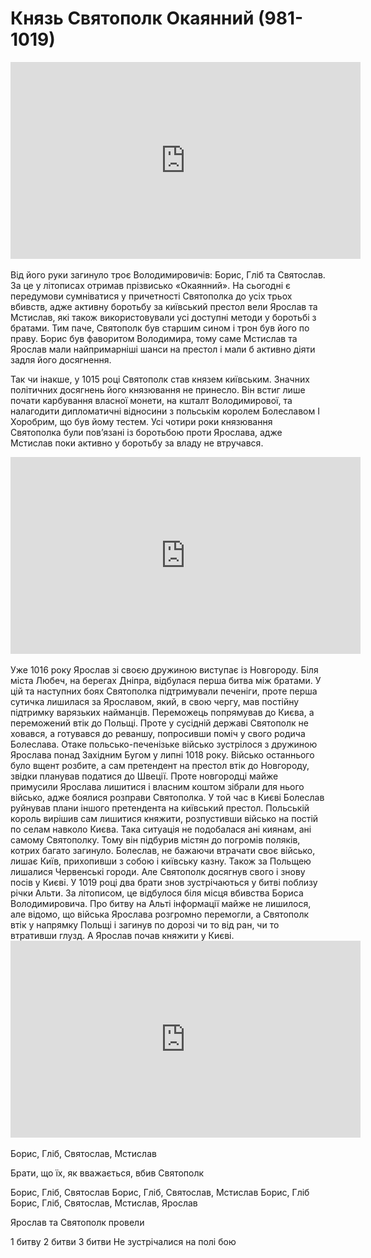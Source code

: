 # Князь Святополк Окаянний (981-1019)

<div class="fluidMedia">
<iframe align="center" width="560" height="315" src="https://www.youtube.com/embed/5ojw2PXH6W8" frameborder="0" allowfullscreen></iframe>
</div>
<div class="popup">
</div>
<div class="space">
</div>

<br>
Від його руки загинуло троє Володимировичів: Борис, Гліб та Святослав.
За це у літописах отримав прізвисько «Окаянний». На сьогодні є
передумови сумніватися у причетності Святополка до усіх трьох вбивств,
адже активну боротьбу за київський престол вели Ярослав та Мстислав, які
також використовували усі доступні методи у боротьбі з братами. Тим
паче, Святополк був старшим сином і трон був його по праву. Борис був
фаворитом Володимира, тому саме Мстислав та Ярослав мали найпримарніші
шанси на престол і мали б активно діяти задля його досягнення.


Так чи інакше, у 1015 році Святополк став князем київським. Значних
політичних досягнень його князювання не принесло. Він встиг лише почати
карбування власної монети, на кшталт Володимирової, та налагодити
дипломатичні відносини з польськім королем Болеславом І Хоробрим, що був
йому тестем. Усі чотири роки князювання Святополка були пов’язані із
боротьбою проти Ярослава, адже Мстислав поки активно у боротьбу за владу
не втручався.

<div class="fluidMedia">
<iframe align="center" width="560" height="315" src="https://www.youtube.com/embed/VOR1S1m6QPk" frameborder="0" allowfullscreen></iframe>
</div>
<div class="popup">
</div>
<div class="space">
</div>

<br>
Уже 1016 року Ярослав зі своєю дружиною виступає із Новгороду. Біля
міста Любеч, на берегах Дніпра, відбулася перша битва між братами. У цій
та наступних боях Святополка підтримували печеніги, проте перша сутичка
лишилася за Ярославом, який, в свою чергу, мав постійну підтримку
варязьких найманців. Переможець попрямував до Києва, а переможений втік
до Польщі. Проте у сусідній державі Святополк не ховався, а готувався до
реваншу, попросивши поміч у свого родича Болеслава. Отаке
польсько-печенізьке військо зустрілося з дружиною Ярослава понад
Західним Бугом у липні 1018 року. Військо останнього було вщент розбите,
а сам претендент на престол втік до Новгороду, звідки планував податися
до Швеції. Проте новгородці майже примусили Ярослава лишитися і власним
коштом зібрали для нього військо, адже боялися розправи Святополка. У
той час в Києві Болеслав руйнував плани іншого претендента на київський
престол. Польській король вирішив сам лишитися княжити, розпустивши
військо на постій по селам навколо Києва. Така ситуація не подобалася
ані киянам, ані самому Святополку. Тому він підбурив містян до погромів
поляків, котрих багато загинуло. Болеслав, не бажаючи втрачати своє
військо, лишає Київ, прихопивши з собою і київську казну. Також за
Польщею лишалися Червенські городи. Але Святополк досягнув свого і знову
посів у Києві. У 1019 році два брати знов зустрічаються у битві поблизу
річки Альти. За літописом, це відбулося біля місця вбивства Бориса
Володимировича. Про битву на Альті інформації майже не лишилося, але
відомо, що війська Ярослава розгромно перемогли, а Святополк втік у
напрямку Польщі і загинув по дорозі чи то від ран, чи то втративши глузд. А
Ярослав почав княжити у Києві.

<div class="fluidMedia">
<iframe align="center" width="560" height="315" src="https://www.youtube.com/embed/Qulll5TDu4E" frameborder="0" allowfullscreen></iframe>
</div>
<div class="popup">
</div>
<div class="space">
</div>

<br>
<quiz correctLabel="correct" incorrectLabel="incorrect" checkLabel="check">
    <question text="">
        <answer>Борис, Гліб, Святослав, Мстислав</answer>
        <p>Брати, що їх, як вважається, вбив Святополк</p>
        <answer correct>Борис, Гліб, Святослав</answer>
        <answer>Борис, Гліб, Святослав, Мстислав</answer>
        <answer>Борис, Гліб</answer>
        <answer>Борис, Гліб, Святослав, Мстислав, Ярослав</answer>
    </question>
    <question text="">
        <p>Ярослав та Святополк провели</p>
        <answer>1 битву</answer>
        <answer>2 битви</answer>
        <answer correct>3 битви</answer>
        <answer>Не зустрічалися на полі бою</answer>
    </question>
</quiz>